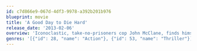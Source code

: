 ```yaml
---
id: c7d866e9-067d-4df3-9978-a392b201b976
blueprint: movie
title: 'A Good Day to Die Hard'
release_date: '2013-02-06'
overview: 'Iconoclastic, take-no-prisoners cop John McClane, finds himself for the first time on foreign soil after traveling to Moscow to help his wayward son Jack - unaware that Jack is really a highly-trained CIA operative out to stop a nuclear weapons heist. With the Russian underworld in pursuit, and battling a countdown to war, the two McClanes discover that their opposing methods make them unstoppable heroes.'
genres: '[{"id": 28, "name": "Action"}, {"id": 53, "name": "Thriller"}]'
---
```

